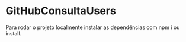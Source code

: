 # GitHubConsultaUsers
Para rodar o projeto localmente instalar as dependências com npm i ou install.
